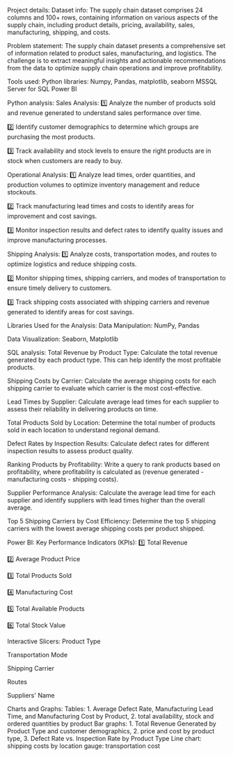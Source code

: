 Project details:
Dataset info: The supply chain dataset comprises 24 columns and 100+ rows, containing information on various aspects of the supply chain, including product details, pricing, availability, sales, manufacturing, shipping, and costs. 

Problem statement: The supply chain dataset presents a comprehensive set of information related to product sales, manufacturing, and logistics. The challenge is to extract meaningful insights and actionable recommendations from the data to optimize supply chain operations and improve profitability.

Tools used: Python libraries: Numpy, Pandas, matplotlib, seaborn
MSSQL Server for SQL
Power BI

Python analysis:
Sales Analysis:
1️⃣ Analyze the number of products sold and revenue generated to understand sales performance over time.

2️⃣ Identify customer demographics to determine which groups are purchasing the most products.

3️⃣ Track availability and stock levels to ensure the right products are in stock when customers are ready to buy.

Operational Analysis:
1️⃣ Analyze lead times, order quantities, and production volumes to optimize inventory management and reduce stockouts.

2️⃣ Track manufacturing lead times and costs to identify areas for improvement and cost savings.

3️⃣ Monitor inspection results and defect rates to identify quality issues and improve manufacturing processes.

Shipping Analysis:
1️⃣ Analyze costs, transportation modes, and routes to optimize logistics and reduce shipping costs.

2️⃣ Monitor shipping times, shipping carriers, and modes of transportation to ensure timely delivery to customers.

3️⃣ Track shipping costs associated with shipping carriers and revenue generated to identify areas for cost savings.

Libraries Used for the Analysis:
Data Manipulation: NumPy, Pandas

Data Visualization: Seaborn, Matplotlib

SQL analysis:
Total Revenue by Product Type: Calculate the total revenue generated by each product type. This can help identify the most profitable products. 

Shipping Costs by Carrier: Calculate the average shipping costs for each shipping carrier to evaluate which carrier is the most cost-effective. 

Lead Times by Supplier: Calculate average lead times for each supplier to assess their reliability in delivering products on time.

Total Products Sold by Location: Determine the total number of products sold in each location to understand regional demand.

Defect Rates by Inspection Results: Calculate defect rates for different inspection results to assess product quality.

Ranking Products by Profitability: Write a query to rank products based on profitability, where profitability is calculated as (revenue generated - manufacturing costs - shipping costs).

Supplier Performance Analysis: Calculate the average lead time for each supplier and identify suppliers with lead times higher than the overall average.

Top 5 Shipping Carriers by Cost Efficiency: Determine the top 5 shipping carriers with the lowest average shipping costs per product shipped.

Power BI:
Key Performance Indicators (KPIs):
1️⃣ Total Revenue 

2️⃣ Average Product Price

3️⃣ Total Products Sold

4️⃣ Manufacturing Cost

5️⃣ Total Available Products

6️⃣ Total Stock Value

Interactive Slicers:
Product Type

Transportation Mode

Shipping Carrier

Routes

Suppliers' Name

Charts and Graphs:
Tables: 1. Average Defect Rate, Manufacturing Lead Time, and Manufacturing Cost by Product, 2. total availability, stock and ordered quantities by product
Bar graphs: 1. Total Revenue Generated by Product Type and customer demographics, 2. price and cost by product type, 3. Defect Rate vs. Inspection Rate by Product Type
Line chart: shipping costs by location
gauge: transportation cost

